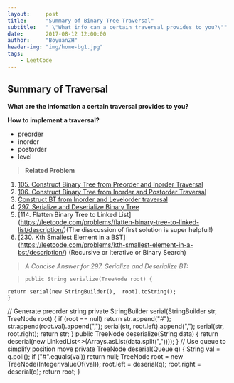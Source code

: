 ```yaml
---
layout:     post
title:      "Summary of Binary Tree Traversal"
subtitle:   " \"What info can a certain traversal provides to you?\""
date:       2017-08-12 12:00:00
author:     "BoyuanZH"
header-img: "img/home-bg1.jpg"
tags:
    - LeetCode
---
```


## Summary of Traversal

**What are the infomation a certain traversal provides to you?**

**How to implement a traversal?**



* preorder
* inorder
* postorder
* level

> **Related Problem**
> 
1. [105. Construct Binary Tree from Preorder and Inorder Traversal](https://leetcode.com/problems/construct-binary-tree-from-preorder-and-inorder-traversal/description/)
2. [106. Construct Binary Tree from Inorder and Postorder Traversal](https://leetcode.com/problems/construct-binary-tree-from-inorder-and-postorder-traversal/description/)
3. [Construct BT from Inorder and Levelorder traversal](http://www.geeksforgeeks.org/construct-tree-inorder-level-order-traversals/)
4. [297. Serialize and Deserialize Binary Tree](https://leetcode.com/problems/serialize-and-deserialize-binary-tree/description/) 
5. [114. Flatten Binary Tree to Linked List] (https://leetcode.com/problems/flatten-binary-tree-to-linked-list/description/)(The disscussion of first solution is super helpful!)
6. [230. Kth Smallest Element in a BST] (https://leetcode.com/problems/kth-smallest-element-in-a-bst/description/) (Recursive or Iterative or Binary Search)


>*A Concise Answer for 297. Serialize and Deserialize BT:*

> ```
> public String serialize(TreeNode root) {
    return serial(new StringBuilder(), 	root).toString();
    }
// Generate preorder string
private StringBuilder serial(StringBuilder str, TreeNode root) {
	    if (root == null) return str.append("#");
	    str.append(root.val).append(",");
	    serial(str, root.left).append(",");
	    serial(str, root.right);
	    return str;
	}
public TreeNode deserialize(String data) {
    return deserial(new LinkedList<>(Arrays.asList(data.split(","))));
} 
// Use queue to simplify position move
private TreeNode deserial(Queue<String> q) {
    String val = q.poll();
    if ("#".equals(val)) return null;
    TreeNode root = new TreeNode(Integer.valueOf(val));
    root.left = deserial(q);
    root.right = deserial(q);
    return root;
}
> ```


